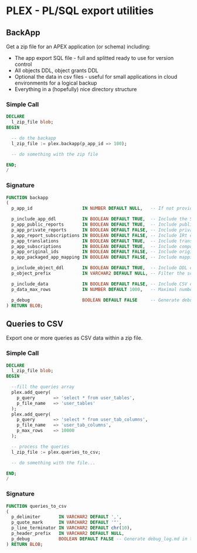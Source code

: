 # PLEX - PL/SQL export utilities


## BackApp

Get a zip file for an APEX application (or schema) including:

- The app export SQL file - full and splitted ready to use for version control
- All objects DDL, object grants DDL
- Optional the data in csv files - useful for small applications in cloud environments for a logical backup
- Everything in a (hopefully) nice directory structure 

### Simple Call

```sql
DECLARE
  l_zip_file blob;
BEGIN

  -- do the backapp
  l_zip_file := plex.backapp(p_app_id => 100);

  -- do something with the zip file

END;
/
```


### Signature

```sql
FUNCTION backapp
(
  p_app_id                   IN NUMBER DEFAULT NULL,   -- If not provided we simply skip the APEX app export.

  p_include_app_ddl          IN BOOLEAN DEFAULT TRUE,  -- Include the SQL export file for the APEX application.
  p_app_public_reports       IN BOOLEAN DEFAULT TRUE,  -- Include public reports in your application export.
  p_app_private_reports      IN BOOLEAN DEFAULT FALSE, -- Include private reports in your application export.
  p_app_report_subscriptions IN BOOLEAN DEFAULT FALSE, -- Include IRt or IG subscription settings in your application export.
  p_app_translations         IN BOOLEAN DEFAULT TRUE,  -- Include translations in your application export.
  p_app_subscriptions        IN BOOLEAN DEFAULT TRUE,  -- Include component subscriptions.
  p_app_original_ids         IN BOOLEAN DEFAULT FALSE, -- Include original workspace id, application id and component ids.
  p_app_packaged_app_mapping IN BOOLEAN DEFAULT FALSE, -- Include mapping between the application and packaged application if it exists.

  p_include_object_ddl       IN BOOLEAN DEFAULT TRUE,  -- Include DDL of current user/schema objects and their grants.
  p_object_prefix            IN VARCHAR2 DEFAULT NULL, -- Filter the schema objects with the provided object prefix.

  p_include_data             IN BOOLEAN DEFAULT FALSE, -- Include CSV data of each table.
  p_data_max_rows            IN NUMBER DEFAULT 1000,   -- Maximal number of rows per table.

  p_debug                    BOOLEAN DEFAULT FALSE     -- Generate debug_log.md in the root of the zip file.
) RETURN BLOB;
```


## Queries to CSV

Export one or more queries as CSV data within a zip file.


### Simple Call

```sql
DECLARE
  l_zip_file blob;
BEGIN

  --fill the queries array
  plex.add_query(
    p_query       => 'select * from user_tables',
    p_file_name   => 'user_tables'
  );
  plex.add_query(
    p_query       => 'select * from user_tab_columns',
    p_file_name   => 'user_tab_columns',
    p_max_rows    => 10000
  );

  -- process the queries
  l_zip_file := plex.queries_to_csv;

  -- do something with the file...

END;
/
```


### Signature

```sql
FUNCTION queries_to_csv
(
  p_delimiter       IN VARCHAR2 DEFAULT ',',
  p_quote_mark      IN VARCHAR2 DEFAULT '"',
  p_line_terminator IN VARCHAR2 DEFAULT chr(10),
  p_header_prefix   IN VARCHAR2 DEFAULT NULL,
  p_debug           BOOLEAN DEFAULT FALSE -- Generate debug_log.md in the root of the zip file.
) RETURN BLOB;
```


